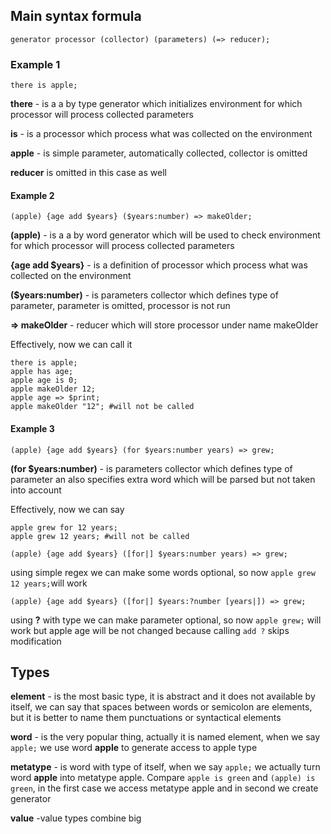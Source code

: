 ## Main syntax formula

 ```generator processor (collector) (parameters) (=> reducer);```

### Example 1

 ```there is apple;```

 **there** - is a a by type generator which initializes environment for which processor will process collected parameters
 
 **is**  - is a processor which process what was collected on the environment
 
 **apple** - is simple parameter, automatically collected, collector is omitted
 
 **reducer** is omitted in this case as well

#### Example 2

```(apple) {age add $years} ($years:number) => makeOlder;```

 **(apple)** - is a a by word generator which will be used to check environment for which processor will process collected parameters
 
 **{age add $years}**  - is a definition of processor which process what was collected on the environment
 
 **($years:number)** - is parameters collector which defines type of parameter, parameter is omitted, processor is not run
 
 **=> makeOlder** -  reducer which will store processor under name makeOlder

 Effectively, now we can call it

 ```
 there is apple;
 apple has age;
 apple age is 0;
 apple makeOlder 12;
 apple age => $print;
 apple makeOlder "12"; #will not be called
 ```

#### Example 3

 ```(apple) {age add $years} (for $years:number years) => grew;```

 **(for $years:number)** - is parameters collector which defines type of parameter an also specifies extra word which will be parsed but not taken into account

 Effectively, now we can say

 ```
 apple grew for 12 years;
 apple grew 12 years; #will not be called
 ```

 ```(apple) {age add $years} ([for|] $years:number years) => grew;```

 using simple regex we can make some words optional, so now
 `apple grew 12 years;`will work

```(apple) {age add $years} ([for|] $years:?number [years|]) => grew;```

 using **?** with type we can make parameter optional, so now `apple grew;` will work but apple age will be not changed because calling ```add ?``` skips modification




## Types

 **element** - is the most basic type, it is abstract and it does not available by itself, we can say that spaces between words or semicolon are elements, but it is better to name them punctuations or syntactical elements
 
 **word** - is the very popular thing, actually it is named element, when we say `apple;` we use word **apple** to generate access to apple type
 
 **metatype** - is word with type of itself, when we say `apple;` we actually turn word **apple** into metatype apple. 
 Compare `apple is green` and `(apple) is green`, in the first case we access metatype apple and in second we create generator
 
 **value**  -value types combine big 
 
 
 
 
 
 
 
 
 
 
 
 
